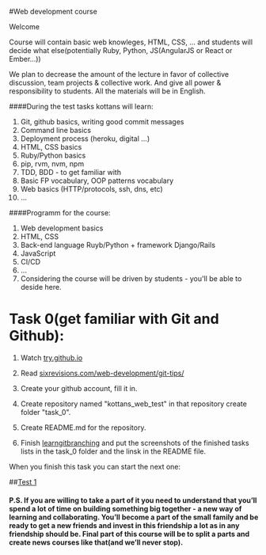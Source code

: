 #Web development course

Welcome

Course will contain basic web knowleges, HTML, CSS, ... and students will decide what else(potentially Ruby, Python, JS(AngularJS or React or Ember...))

We plan to decrease the amount of the lecture in favor of collective discussion, team projects & collective work.
And give all power & responsibility to students.
All the materials will be in English.

####During the test tasks kottans will learn:

1. Git, github basics, writing good commit messages
2. Command line basics
3. Deployment process (heroku, digital ...)
4. HTML, CSS basics
5. Ruby/Python basics
6. pip, rvm, nvm, npm
7. TDD, BDD - to get familiar with
8. Basic FP vocabulary, OOP patterns vocabulary
9. Web basics (HTTP/protocols, ssh, dns, etc)
10. ...

####Programm for the course:

1. Web development basics
2. HTML, CSS
3. Back-end language Ruyb/Python + framework Django/Rails
4. JavaScript
5. CI/CD
6. ...
7. Considering the course will be driven by students - you'll be able to deside here.


# Task 0(get familiar with Git and Github):

1. Watch [try.github.io](https://try.github.io/levels/1/challenges/1)

2. Read [sixrevisions.com/web-development/git-tips/](http://sixrevisions.com/web-development/git-tips/)

3. Create your github account, fill it in.

4. Create repository named "kottans_web_test" in that repository create folder "task_0".

5. Create README.md for the repository.

5. Finish [learngitbranching](http://learngitbranching.js.org/0) and put the screenshots of the finished tasks lists in the task_0 folder and the linsk in the README file.


When you finish this task you can start the next one:

##[Test 1](https://github.com/Kottans/web/blob/master/README01.md)

#### P.S. If you are willing to take a part of it you need to understand that you’ll spend a lot of time on building something big together - a new way of learning and collaborating. You’ll become a part of the small family and be ready to get a new friends and invest in this friendship a lot as in any friendship should be. Final part of this course will be to split a parts and create news courses like that(and we’ll never stop).

